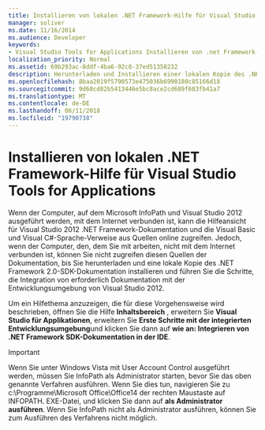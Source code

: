 ```yaml
---
title: Installieren von lokalen .NET Framework-Hilfe für Visual Studio Tools for Applications
manager: soliver
ms.date: 11/16/2014
ms.audience: Developer
keywords:
- Visual Studio Tools for Applications Installieren von .net Framework-Hilfe, VSTA, Installieren von .NET Framework-Hilfe, Installieren von .NET Framework-Hilfe [InfoPath 2007], InfoPath 2007, Installieren von .NET Framework-Hilfe
localization_priority: Normal
ms.assetid: 69b293ac-8ddf-4ba6-92c8-37ed51358232
description: Herunterladen und Installieren einer lokalen Kopie des .NET Framework 2.0-SDK-Dokumentation, und führen Sie die Schritte erforderlich, um die Dokumentation in der Entwicklungsumgebung von Visual Studio 2012 zu integrieren.
ms.openlocfilehash: 8baa2019f5790573e475036b6990180c85166d18
ms.sourcegitcommit: 9d60cd82b5413446e5bc8ace2cd689f683fb41a7
ms.translationtype: MT
ms.contentlocale: de-DE
ms.lasthandoff: 06/11/2018
ms.locfileid: "19790738"
---
```

# <a name="install-local-net-framework-help-for-visual-studio-tools-for-applications"></a>Installieren von lokalen .NET Framework-Hilfe für Visual Studio Tools for Applications

Wenn der Computer, auf dem Microsoft InfoPath und Visual Studio 2012 ausgeführt werden, mit dem Internet verbunden ist, kann die Hilfeansicht für Visual Studio 2012 .NET Framework-Dokumentation und die Visual Basic und Visual C#-Sprache-Verweise aus Quellen online zugreifen. Jedoch, wenn der Computer, den, dem Sie mit arbeiten, nicht mit dem Internet verbunden ist, können Sie nicht zugreifen diesen Quellen der Dokumentation, bis Sie herunterladen und eine lokale Kopie des .NET Framework 2.0-SDK-Dokumentation installieren und führen Sie die Schritte, die Integration von erforderlich Dokumentation mit der Entwicklungsumgebung von Visual Studio 2012.
  
Um ein Hilfethema anzuzeigen, die für diese Vorgehensweise wird beschrieben, öffnen Sie die Hilfe **Inhaltsbereich** , erweitern Sie **Visual Studio für Applikationen**, erweitern Sie **Erste Schritte mit der integrierten Entwicklungsumgebung**und klicken Sie dann auf **wie an: Integrieren von .NET Framework SDK-Dokumentation in der IDE**.
  
> [!IMPORTANT]
> Wenn Sie unter Windows Vista mit User Account Control ausgeführt werden, müssen Sie InfoPath als Administrator starten, bevor Sie das oben genannte Verfahren ausführen. Wenn Sie dies tun, navigieren Sie zu c:\Programme\Microsoft Office\Office14 der rechten Maustaste auf INFOPATH. EXE-Datei, und klicken Sie dann auf **als Administrator ausführen**. Wenn Sie InfoPath nicht als Administrator ausführen, können Sie zum Ausführen des Verfahrens nicht möglich. 
  

